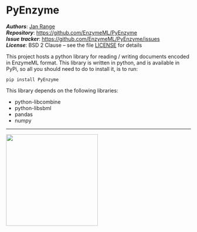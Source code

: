 # PyEnzyme
_**Authors**_:      [Jan Range](https://github.com/JR-1991)<br>
_**Repository**_:   https://github.com/EnzymeML/PyEnzyme<br>
_**Issue tracker**_: https://github.com/EnzymeML/PyEnzyme/issues<br>
_**License**_:      BSD 2 Clause &ndash; see the file [LICENSE](LICENSE) for details

This project hosts a python library for reading / writing  documents 
encoded in EnzymeML format. This library is written in python, and is 
available in PyPi, so all you should need to do to install it, is to run: 

    pip install PyEnzyme
    
This library depends on the following libraries: 

  * python-libcombine
  * python-libsbml
  * pandas
  * numpy
  
---------------------------------------

<img src="http://enzymeml.org/images/logo/enzymeml.jpg" width="250" />

